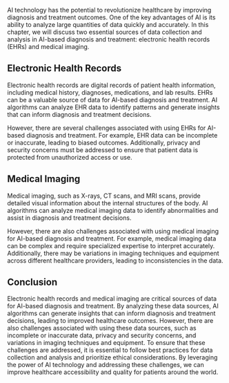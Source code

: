 
AI technology has the potential to revolutionize healthcare by improving diagnosis and treatment outcomes. One of the key advantages of AI is its ability to analyze large quantities of data quickly and accurately. In this chapter, we will discuss two essential sources of data collection and analysis in AI-based diagnosis and treatment: electronic health records (EHRs) and medical imaging.

Electronic Health Records
-------------------------

Electronic health records are digital records of patient health information, including medical history, diagnoses, medications, and lab results. EHRs can be a valuable source of data for AI-based diagnosis and treatment. AI algorithms can analyze EHR data to identify patterns and generate insights that can inform diagnosis and treatment decisions.

However, there are several challenges associated with using EHRs for AI-based diagnosis and treatment. For example, EHR data can be incomplete or inaccurate, leading to biased outcomes. Additionally, privacy and security concerns must be addressed to ensure that patient data is protected from unauthorized access or use.

Medical Imaging
---------------

Medical imaging, such as X-rays, CT scans, and MRI scans, provide detailed visual information about the internal structures of the body. AI algorithms can analyze medical imaging data to identify abnormalities and assist in diagnosis and treatment decisions.

However, there are also challenges associated with using medical imaging for AI-based diagnosis and treatment. For example, medical imaging data can be complex and require specialized expertise to interpret accurately. Additionally, there may be variations in imaging techniques and equipment across different healthcare providers, leading to inconsistencies in the data.

Conclusion
----------

Electronic health records and medical imaging are critical sources of data for AI-based diagnosis and treatment. By analyzing these data sources, AI algorithms can generate insights that can inform diagnosis and treatment decisions, leading to improved healthcare outcomes. However, there are also challenges associated with using these data sources, such as incomplete or inaccurate data, privacy and security concerns, and variations in imaging techniques and equipment. To ensure that these challenges are addressed, it is essential to follow best practices for data collection and analysis and prioritize ethical considerations. By leveraging the power of AI technology and addressing these challenges, we can improve healthcare accessibility and quality for patients around the world.
